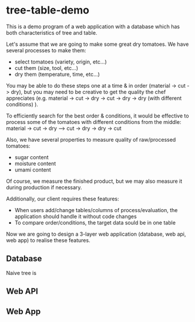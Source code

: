 # tree-table-demo
This is a demo program of a web application
with a database which has both characteristics of tree and table.

Let's assume that we are going to make some great dry tomatoes.
We have several processes to make them:
- select tomatoes (variety, origin, etc...)
- cut them (size, tool, etc...)
- dry them (temperature, time, etc...)

You may be able to do these steps one at a time & in order (material -> cut -> dry),
but you may need to be creative to get the quality the chef appreciates
(e.g. material -> cut -> dry -> cut -> dry -> dry (with different conditions) ).

To efficiently search for the best order & conditions,
it would be effective to process some of the tomatoes with
different conditions from the middle:
material -> cut -> dry --> cut -> dry
                       \-> dry -> cut

Also, we have several properties to measure quality of raw/processed tomatoes:
- sugar content
- moisture content
- umami content

Of course, we measure the finished product,
but we may also measure it during production if necessary.

Additionally, our client requires these features:
- When users add/change tables/columns of process/evaluation, the application should handle it without code changes
- To compare order/conditions, the target data sould be in one table

Now we are going to design a 3-layer web application (database, web api, web app)
to realise these features.

## Database
Naive tree is 

## Web API

## Web App
